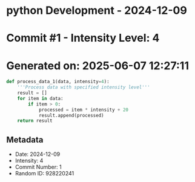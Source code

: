 ﻿# python Development - 2024-12-09
# Commit #1 - Intensity Level: 4
# Generated on: 2025-06-07 12:27:11
```python
def process_data_1(data, intensity=4):
    '''Process data with specified intensity level'''
    result = []
    for item in data:
        if item > 0:
            processed = item * intensity + 20
            result.append(processed)
    return result
```
## Metadata
- Date: 2024-12-09
- Intensity: 4
- Commit Number: 1
- Random ID: 928220241
